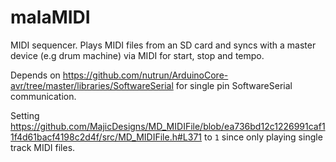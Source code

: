 # malaMIDI

MIDI sequencer. Plays MIDI files from an SD card and syncs with a master device (e.g drum machine) via MIDI for start, stop and tempo. 

Depends on https://github.com/nutrun/ArduinoCore-avr/tree/master/libraries/SoftwareSerial for single pin SoftwareSerial communication.

Setting https://github.com/MajicDesigns/MD_MIDIFile/blob/ea736bd12c1226991caf11f4d61bacf4198c2d4f/src/MD_MIDIFile.h#L371 to `1` since only playing single track MIDI files.
